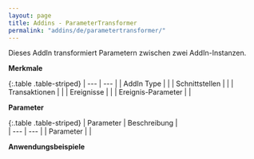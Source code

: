```yaml
---
layout: page
title: Addins - ParameterTransformer
permalink: "addins/de/parametertransformer/"
---
```


Dieses AddIn transformiert Parametern zwischen zwei AddIn-Instanzen.

__Merkmale__

{:.table .table-striped}
| --- | --- |
| AddIn Type |  |
| Schnittstellen |  |
| Transaktionen |  |
| Ereignisse |  |
| Ereignis-Parameter |  |


__Parameter__

{:.table .table-striped}
| Parameter | Beschreibung |                      
| --- | --- |
| Parameter |  |


__Anwendungsbeispiele__

